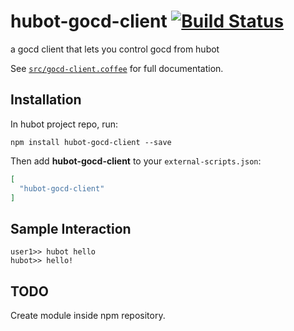 # hubot-gocd-client [![Build Status](https://travis-ci.org/Tandolf/hubot-gocd-client.svg?branch=master)](https://travis-ci.org/Tandolf/hubot-gocd-client)

a gocd client that lets you control gocd from hubot

See [`src/gocd-client.coffee`](src/gocd-client.coffee) for full documentation.

## Installation

In hubot project repo, run:

`npm install hubot-gocd-client --save`

Then add **hubot-gocd-client** to your `external-scripts.json`:

```json
[
  "hubot-gocd-client"
]
```

## Sample Interaction

```
user1>> hubot hello
hubot>> hello!
```

## TODO
Create module inside npm repository.
